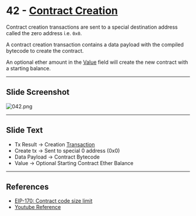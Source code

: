 # 42 - [Contract Creation](Contract%20Creation.md)

Contract creation transactions are sent to a special destination address called the zero address i.e. `0x0`. 

A contract creation transaction contains a data payload with the compiled bytecode to create the contract. 

An optional ether amount in the [Value](Value.md) field will create the new contract with a starting balance.

___
## Slide Screenshot
![042.png](../../images/ethereum101/042.png)
___
## Slide Text
- Tx Result -> Creation [Transaction](Transaction.md)
- Create tx -> Sent to special 0 address (0x0)
- Data Payload -> Contract Bytecode
- Value -> Optional Starting Contract Ether Balance
 ___
## References
- [EIP-170: Contract code size limit](https://eips.ethereum.org/EIPS/eip-170)
- [Youtube Reference](https://youtu.be/ltvTIr4K63s?t=77)
